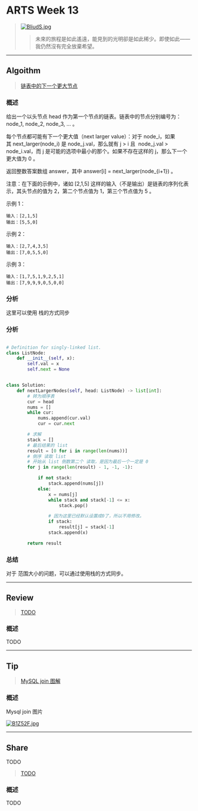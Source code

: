 # ARTS Week 13
>[![BliudS.jpg](https://s1.ax1x.com/2020/10/27/BliudS.jpg)](https://imgchr.com/i/BliudS)
>> 未來的旅程是如此遙遠，能見到的光明卻是如此稀少。即使如此——我仍然沒有完全放棄希望。


***
## Algoithm
>[链表中的下一个更大节点](https://leetcode-cn.com/problems/next-greater-node-in-linked-list)


### 概述
给出一个以头节点 head 作为第一个节点的链表。链表中的节点分别编号为：node_1, node_2, node_3, ... 。

每个节点都可能有下一个更大值（next larger value）：对于 node_i，如果其 next_larger(node_i) 是 node_j.val，那么就有 j > i 且  node_j.val > node_i.val，而 j 是可能的选项中最小的那个。如果不存在这样的 j，那么下一个更大值为 0 。

返回整数答案数组 answer，其中 answer[i] = next_larger(node_{i+1}) 。

注意：在下面的示例中，诸如 [2,1,5] 这样的输入（不是输出）是链表的序列化表示，其头节点的值为 2，第二个节点值为 1，第三个节点值为 5 。


示例 1：
    
    输入：[2,1,5]
    输出：[5,5,0]

示例 2：
    
    输入：[2,7,4,3,5]
    输出：[7,0,5,5,0]
    
示例 3：
    
    输入：[1,7,5,1,9,2,5,1]
    输出：[7,9,9,9,0,5,0,0]

### 分析
这里可以使用 栈的方式同步


### 分析

```python

# Definition for singly-linked list.
class ListNode:
    def __init__(self, x):
        self.val = x
        self.next = None


class Solution:
    def nextLargerNodes(self, head: ListNode) -> list[int]:
        # 转为顺序表
        cur = head
        nums = []
        while cur:
            nums.append(cur.val)
            cur = cur.next

        # 求解
        stack = []
        # 最后结果的 list
        result = [0 for i in range(len(nums))]
        # 倒序 读取 list
        # 开始从 list 倒数第二个 读取，是因为最后一个一定是 0
        for j in range(len(result) - 1, -1, -1):

            if not stack:
                stack.append(nums[j])
            else:
                x = nums[j]
                while stack and stack[-1] <= x:
                    stack.pop()

                # 因为这里已经默认设置成0了，所以不用修改。
                if stack:
                    result[j] = stack[-1]
                stack.append(x)

        return result

```


### 总结
对于 范围大小的问题，可以通过使用栈的方式同步。

***
## Review
> [TODO](TODO)

### 概述
TODO


***
## Tip
> [MySQL join 图解](http://wxb.github.io/2016/12/15/MySQL%E4%B8%AD%E7%9A%84%E5%90%84%E7%A7%8Djoin.html)


### 概述
Mysql join 图片

[![B1Z52F.jpg](https://s1.ax1x.com/2020/10/28/B1Z52F.jpg)](https://imgchr.com/i/B1Z52F)


***
## Share
TODO
> [TODO](TODO)

### 概述
TODO
